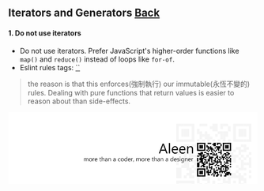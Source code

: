 ## Iterators and Generators [**Back**](./../README.md)

#### 1. Do not use iterators

- Do not use iterators. Prefer JavaScript's higher-order functions like `map()` and `reduce()` instead of loops like `for-of`.
- Eslint rules tags: [``]()

> the reason is that this enforces(強制執行) our immutable(永恆不變的) rules. Dealing with pure functions that return values is easier to reason about than side-effects.

<a href="http://aleen42.github.io/" target="_blank" ><img src="./../pic/tail.gif"></a>
